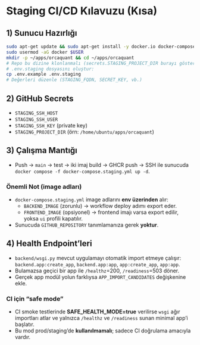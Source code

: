 # Staging CI/CD Kılavuzu (Kısa)

## 1) Sunucu Hazırlığı
```bash
sudo apt-get update && sudo apt-get install -y docker.io docker-compose-plugin
sudo usermod -aG docker $USER
mkdir -p ~/apps/orcaquant && cd ~/apps/orcaquant
# Repo bu dizine klonlanmalı (secrets.STAGING_PROJECT_DIR burayı göstermeli)
# .env.staging dosyasını oluştur:
cp .env.example .env.staging
# Değerleri düzenle (STAGING_FQDN, SECRET_KEY, vb.)
```

## 2) GitHub Secrets
- `STAGING_SSH_HOST`
- `STAGING_SSH_USER`
- `STAGING_SSH_KEY` (private key)
- `STAGING_PROJECT_DIR` (örn: `/home/ubuntu/apps/orcaquant`)

## 3) Çalışma Mantığı
- Push → `main` → test → iki imaj build → GHCR push → SSH ile sunucuda
  `docker compose -f docker-compose.staging.yml up -d`.

### Önemli Not (image adları)
- `docker-compose.staging.yml` image adlarını **env üzerinden** alır:
  - `BACKEND_IMAGE` (zorunlu) → workflow deploy adımı export eder.
  - `FRONTEND_IMAGE` (opsiyonel) → frontend imajı varsa export edilir, yoksa `ui` profili kapatılır.
- Sunucuda `GITHUB_REPOSITORY` tanımlamanıza gerek **yoktur**.


## 4) Health Endpoint’leri
- `backend/wsgi.py` mevcut uygulamayı otomatik import etmeye çalışır:
  `backend.app:create_app`, `backend.app:app`, `app:create_app`, `app:app`.
- Bulamazsa geçici bir app ile `/healthz`=200, `/readiness`=503 döner.
- Gerçek app modül yolun farklıysa `APP_IMPORT_CANDIDATES` değişkenine ekle.

### CI için “safe mode”
- CI smoke testlerinde **SAFE_HEALTH_MODE=true** verilirse `wsgi` ağır importları atlar ve
  yalnızca `/healthz` ve `/readiness` sunan minimal app’i başlatır.
- Bu mod prod/staging’de **kullanılmamalı**; sadece CI doğrulama amacıyla vardır.
